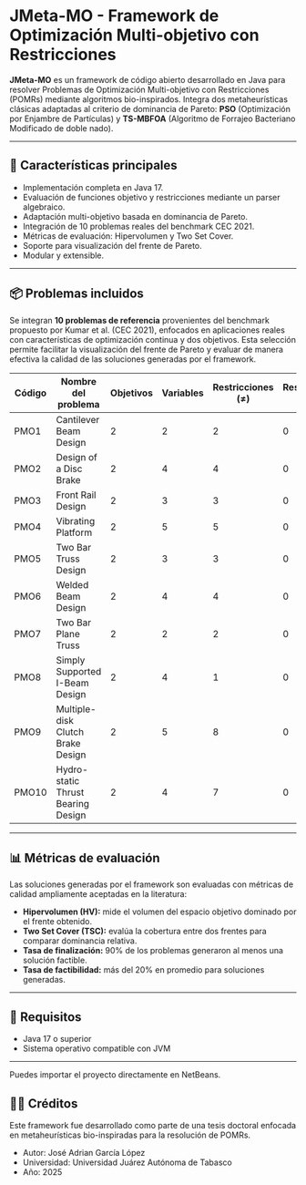 # JMeta-MO - Framework de Optimización Multi-objetivo con Restricciones

**JMeta-MO** es un framework de código abierto desarrollado en Java para resolver Problemas de Optimización Multi-objetivo con Restricciones (POMRs) mediante algoritmos bio-inspirados. Integra dos metaheurísticas clásicas adaptadas al criterio de dominancia de Pareto: **PSO** (Optimización por Enjambre de Partículas) y **TS-MBFOA** (Algoritmo de Forrajeo Bacteriano Modificado de doble nado).

---

## 📌 Características principales

- Implementación completa en Java 17.
- Evaluación de funciones objetivo y restricciones mediante un parser algebraico.
- Adaptación multi-objetivo basada en dominancia de Pareto.
- Integración de 10 problemas reales del benchmark CEC 2021.
- Métricas de evaluación: Hipervolumen y Two Set Cover.
- Soporte para visualización del frente de Pareto.
- Modular y extensible.

---

## 📦 Problemas incluidos

Se integran **10 problemas de referencia** provenientes del benchmark propuesto por Kumar et al. (CEC 2021), enfocados en aplicaciones reales con características de optimización continua y dos objetivos. Esta selección permite facilitar la visualización del frente de Pareto y evaluar de manera efectiva la calidad de las soluciones generadas por el framework.

| Código  | Nombre del problema                       | Objetivos | Variables | Restricciones (≠) | Restricciones (=) |
|---------|-------------------------------------------|-----------|-----------|--------------------|--------------------|
| PMO1    | Cantilever Beam Design                    | 2         | 2         | 2                  | 0                  |
| PMO2    | Design of a Disc Brake                    | 2         | 4         | 4                  | 0                  |
| PMO3    | Front Rail Design                         | 2         | 3         | 3                  | 0                  |
| PMO4    | Vibrating Platform                        | 2         | 5         | 5                  | 0                  |
| PMO5    | Two Bar Truss Design                      | 2         | 3         | 3                  | 0                  |
| PMO6    | Welded Beam Design                        | 2         | 4         | 4                  | 0                  |
| PMO7    | Two Bar Plane Truss                       | 2         | 2         | 2                  | 0                  |
| PMO8    | Simply Supported I-Beam Design            | 2         | 4         | 1                  | 0                  |
| PMO9    | Multiple-disk Clutch Brake Design         | 2         | 5         | 8                  | 0                  |
| PMO10   | Hydro-static Thrust Bearing Design        | 2         | 4         | 7                  | 0                  |

---

## 📊 Métricas de evaluación

Las soluciones generadas por el framework son evaluadas con métricas de calidad ampliamente aceptadas en la literatura:

- **Hipervolumen (HV):** mide el volumen del espacio objetivo dominado por el frente obtenido.
- **Two Set Cover (TSC):** evalúa la cobertura entre dos frentes para comparar dominancia relativa.
- **Tasa de finalización:** 90% de los problemas generaron al menos una solución factible.
- **Tasa de factibilidad:** más del 20% en promedio para soluciones generadas.

---

## 🚀 Requisitos

- Java 17 o superior
- Sistema operativo compatible con JVM

---

Puedes importar el proyecto directamente en NetBeans.


## 👨‍🔬 Créditos

Este framework fue desarrollado como parte de una tesis doctoral enfocada en metaheurísticas bio-inspiradas para la resolución de POMRs.

* Autor: José Adrian García López
* Universidad: Universidad Juárez Autónoma de Tabasco
* Año: 2025
